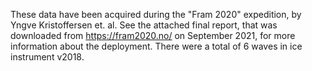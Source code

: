 These data have been acquired during the "Fram 2020" expedition, by Yngve Kristoffersen et. al. See the attached final report, that was downloaded from https://fram2020.no/ on September 2021, for more information about the deployment. There were a total of 6 waves in ice instrument v2018.
